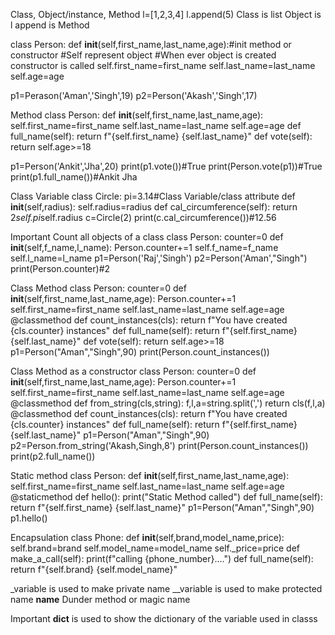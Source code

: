 Class, Object/instance, Method
l=[1,2,3,4]
l.append(5)
Class is list
Object is l
append is Method

class Person:
    def __init__(self,first_name,last_name,age):#init method or constructor
        #Self represent object
        #When ever object is created constructor is called
        self.first_name=first_name
        self.last_name=last_name
        self.age=age


p1=Perason('Aman','Singh',19)
p2=Person('Akash','Singh',17)

Method
class Person:
    def __init__(self,first_name,last_name,age):
        self.first_name=first_name
        self.last_name=last_name
        self.age=age
    def full_name(self):
        return f"{self.first_name} {self.last_name}"
    def vote(self):
        return self.age>=18

p1=Person('Ankit','Jha',20)
print(p1.vote())#True
print(Person.vote(p1))#True
print(p1.full_name())#Ankit Jha

Class Variable
class Circle:
    pi=3.14#Class Variable/class attribute
    def __init__(self,radius):
        self.radius=radius
    def cal_circumference(self):
        return 2*self.pi*self.radius
c=Circle(2)
print(c.cal_circumference())#12.56

Important
Count all objects of a class
class Person:
    counter=0
    def __init__(self,f_name,l_name):
        Person.counter+=1
        self.f_name=f_name
        self.l_name=l_name
p1=Person('Raj','Singh')
p2=Person('Aman',"Singh")
print(Person.counter)#2

Class Method
class Person:
    counter=0
    def __init__(self,first_name,last_name,age):
        Person.counter+=1
        self.first_name=first_name
        self.last_name=last_name
        self.age=age
    @classmethod
    def count_instances(cls):
        return f"You have created {cls.counter} instances"
    def full_name(self):
        return f"{self.first_name} {self.last_name}"
    def vote(self):
        return self.age>=18
p1=Person("Aman","Singh",90)
print(Person.count_instances())

Class Method as a constructor
class Person:
    counter=0
    def __init__(self,first_name,last_name,age):
        Person.counter+=1
        self.first_name=first_name
        self.last_name=last_name
        self.age=age
    @classmethod
    def from_string(cls,string):
        f,l,a=string.split(',')
        return cls(f,l,a)
    @classmethod
    def count_instances(cls):
        return f"You have created {cls.counter} instances"
    def full_name(self):
        return f"{self.first_name} {self.last_name}"
p1=Person("Aman","Singh",90)
p2=Person.from_string('Akash,Singh,8')
print(Person.count_instances())
print(p2.full_name())

Static method
class Person:
    def __init__(self,first_name,last_name,age):
        self.first_name=first_name
        self.last_name=last_name
        self.age=age
    @staticmethod
    def hello():
        print("Static Method called")
    def full_name(self):
        return f"{self.first_name} {self.last_name}"
p1=Person("Aman","Singh",90)
p1.hello()

Encapsulation
class Phone:
    def __init__(self,brand,model_name,price):
        self.brand=brand
        self.model_name=model_name
        self._price=price
    def make_a_call(self):
        print(f"calling {phone_number}....")
    def full_name(self):
        return f"{self.brand} {self.model_name}"

_variable is used to make private name
__variable is used to make protected name
__name__ Dunder method or magic name

Important
__dict__ is used to show the dictionary of the variable used in classs
